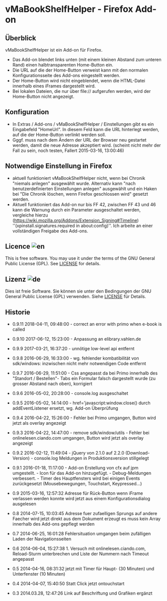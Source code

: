 # vMaBookShelfHelper - Firefox Add-on

## Überblick

vMaBookShelfHelper ist ein Add-on für Firefox.

- Das Add-on blendet links unten (mit einem kleinen Abstand zum unteren Rand)
  einen halbtransparenten Home-Button ein.
- Die URL auf die der Home-Button verweist kann mit den normalen
  Konfigurationsseite des Add-ons eingestellt werden.
- Der Home-Button wird nicht eingeblendet, wenn die HTML-Datei innerhalb
  eines iFrames dargestellt wird.
- Bei lokalen Dateien, die nur über file:// aufgerufen werden, wird der
  Home-Button nicht angezeigt.

## Konfiguration

- In Extras / Add-ons / vMaBookShelfHelper / Einstellungen gibt es ein
  Eingabefeld "HomeUrl". In diesem Feld kann die URL hinterlegt werden,
  auf die der Home-Button verlinkt werden soll.
- Gggf. muss nach dem Ändern der URL der Browser neu gestartet werden,
  damit die neue Adresse akzeptiert wird. (scheint nicht mehr der Fall zu sein, noch testen, Fallert 2015-03-16, 13:00:46)

## Notwendige Einstellung in Firefox

- aktuell funktioniert vMaBookShelfHelper nicht, wenn bei Chronik
  "niemals anlegen" ausgewählt wurde. Alternativ kann "nach
  benutzerdefinierten Einstellungen anlegen" ausgewählt und ein Haken bei
  "Die Chronik löschen, wenn Firefox geschlossen wird" gesetzt werden.
- Aktuell funktioniert das Add-on nur bis FF 42, zwischen FF 43 und 46 kann die Warnung durch ein Parameter ausgeschaltet werden, vergleiche hierzu (https://wiki.mozilla.org/Addons/Extension_Signing#Timeline) ''(xpinstall.signatures.required in about:config)''. Ich arbeite an einer vollständigen Freigabe des Add-ons.

## Licence  ![en](http://bib.uni-mannheim.de/fileadmin/scripts/flag_en.jpeg)

This is free software. You may use it under the terms of the
GNU General Public License (GPL). See [LICENSE](LICENSE) for details.

## Lizenz  ![de](http://bib.uni-mannheim.de/fileadmin/scripts/flag_de.jpeg)

Dies ist freie Software. Sie können sie unter den Bedingungen der
GNU General Public License (GPL) verwenden. Siehe [LICENSE](LICENSE) für Details.

## Historie
* 0.9.11 2018-04-11, 09:48:00
                           - correct an error with primo when e-book is called
* 0.9.10 2017-06-12, 15:23:00
                           - Anpassung an elibrary.vahlen.de

* 0.9.9 2017-03-21, 16:37:20
                           - unnötige low-level api entfernt

* 0.9.8 2016-06-29, 16:33:00
                           - wg. fehlender kombatibilität von sdk/windows: inzwischen
                             nicht mehr notwendigen Code entfernt
* 0.9.7 2016-06-29, 11:51:00
                           - Css angepasst da bei Primo innerhalb des "Standort / Bestellen"-
                             Tabs ein Formular falsch dargestellt wurde (zu grosser Abstand
                             nach oben), korrigiert
* 0.9.6 2016-05-02, 20:28:00
                           - console.log ausgeschaltet
* 0.9.5 2016-05-02, 14:14:00
                           - href='javascript:window.close() durch addEventListener
                             ersetzt, wg. Add-on Überprüfung
* 0.9.4 2016-04-22, 15:26:00
                           - Fehler bei Primo umgangen, Button wird jetzt als overlay angezeigt
* 0.9.3 2016-04-22, 14:47:00
                           - remove sdk/window/utils
                           - Fehler bei onlinelesen.ciando.com umgangen, Button wird jetzt als overlay angezeigt
* 0.9.2 2016-02-12, 11:49:04
                           - jQuery von 2.1.0 auf 2.2.0 (Download-Version)
                           - console.log Meldungen in Produktionsversion stillgelegt
* 0.9.1 2016-01-18, 11:17:00
                           - Add-on Erstellung von cfx auf jpm umgestellt.
                           - Icon für das Add-on hinzugefügt.
                           - Debug-Meldungen verbessert.
                           - Timer des Hauptfensters wird bei einigen Events
                             zurückgesetzt (Mousebewegungen, Touchstart, Keypressed...)
* 0.9 2015-03-16, 12:57:32 Adresse für Rück-Button wenn iFrame verlassen werden konnte
                            wird jetzt aus einem Konfigurationsdialog ausgelesen
* 0.8 2014-07-15, 10:03:45 Adresse fuer zufaelligen Sprungs auf andere Faecher
                            wird jetzt direkt aus dem Dokument erzeugt
                            es muss kein Array innerhalb des Add-ons gepflegt
                            werden
* 0.7 2014-06-25, 16:01:28 Fehlersituation umgangen beim zufälligen Laden der
                            Navigationsseiten
* 0.6 2014-06-04, 15:27:38 1. Versuch mit onlinelesen.ciando.com, Reload-Sturm
                            unterbrechen und Liste der Nummern nach Timeout
                            angepasst
* 0.5 2014-04-16, 08:31:32 jetzt mit Timer für Haupt- (30 Minuten) und
                            Unterfenster (10 Minuten)
* 0.4 2014-04-07, 15:40:50 Statt Click jetzt ontouchstart
* 0.3 2014.03.28, 12:47:26 Link auf Beschriftung und Grafiken ergänzt
